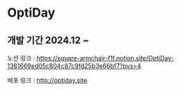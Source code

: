 # OptiDay
## 개발 기간 2024.12 ~

노션 링크 : https://square-armchair-f1f.notion.site/OptiDay-1381669ed05c804c87c9fd25b3e66bf7?pvs=4

배포 링크 : http://optiday.site
